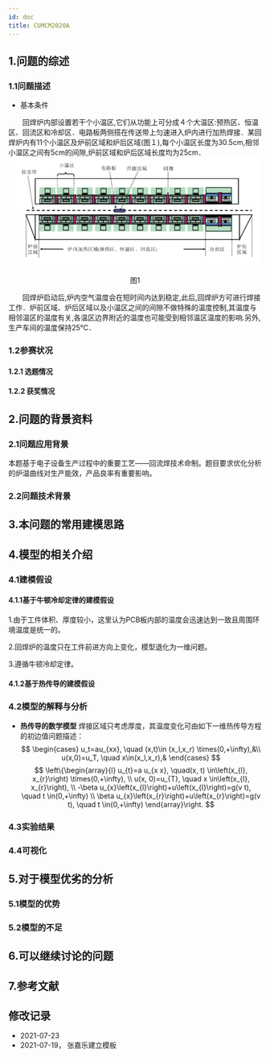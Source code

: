 ```yaml
---
id: doc
title: CUMCM2020A   
---           
```

## 1.问题的综述

### 1.1问题描述  
- 基本条件


　　回焊炉内部设置若干个小温区,它们从功能上可分成４个大温区:预热区、恒温区、回流区和冷却区．电路板两侧搭在传送带上匀速进入炉内进行加热焊接．某回焊炉内有11个小温区及炉前区域和炉后区域(图１),每个小温区长度为30.5cm,相邻小温区之间有5cm的间隙,炉前区域和炉后区域长度均为25cm．
![avatar](/1.png)
<center>图1</center>


　　回焊炉启动后,炉内空气温度会在短时间内达到稳定,此后,回焊炉方可进行焊接工作．炉前区域、炉后区域以及小温区之间的间隙不做特殊的温度控制,其温度与相邻温区的温度有关,各温区边界附近的温度也可能受到相邻温区温度的影响.另外,生产车间的温度保持25℃．

### 1.2参赛状况
#### 1.2.1 选题情况
#### 1.2.2 获奖情况

## 2.问题的背景资料
### 2.1问题应用背景
本题基于电子设备生产过程中的重要工艺——回流焊技术命制。题目要求优化分析的炉温曲线对生产能效，产品良率有重要影响。
### 2.2问题技术背景


## 3.本问题的常用建模思路

## 4.模型的相关介绍
### 4.1建模假设
#### 4.1.1基于牛顿冷却定律的建模假设
1.由于工件体积、厚度较小，这里认为PCB板内部的温度会迅速达到一致且周围环境温度是统一的。

2.回焊炉的温度只在工件前进方向上变化，模型退化为一维问题。

3.遵循牛顿冷却定律。

#### 4.1.2基于热传导的建模假设

### 4.2模型的解释与分析
- **热传导的数学模型**
焊接区域只考虑厚度，其温度变化可由如下一维热传导方程的初边值问题描述：
$$
\begin{cases}
u_t=au_{xx}, \quad (x,t)\in (x_l,x_r) \times(0,+\infty),&\\
u(x,0)=u_T, \quad x\in(x_l,x_r),&
\end{cases}
$$
$$
\left\{\begin{array}{l}
u_{t}=a u_{x x}, \quad(x, t) \in\left(x_{l}, x_{r}\right) \times(0,+\infty), \\
u(x, 0)=u_{T}, \quad x \in\left(x_{l}, x_{r}\right), \\
-\beta u_{x}\left(x_{l}\right)+u\left(x_{l}\right)=g(v t), \quad t \in(0,+\infty) \\
\beta u_{x}\left(x_{r}\right)+u\left(x_{r}\right)=g(v t), \quad t \in(0,+\infty)
\end{array}\right.
$$


### 4.3实验结果

### 4.4可视化


## 5.对于模型优劣的分析

### 5.1模型的优势


### 5.2模型的不足
## 6.可以继续讨论的问题


## 7.参考文献


## 修改记录
- 2021-07-23
- 2021-07-19， 张嘉乐建立模板

